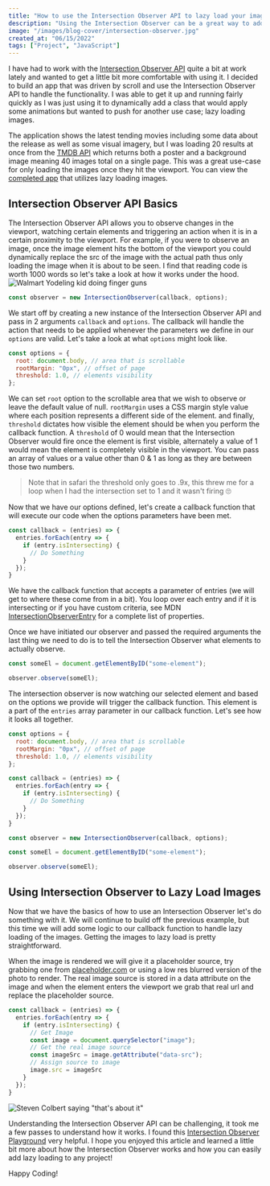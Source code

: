 ```yaml
---
title: "How to use the Intersection Observer API to lazy load your images"
description: "Using the Intersection Observer can be a great way to add performance boosts to your website. In this article we will take a look at how the Intersection Observer works and how you can lazy load your images."
image: "/images/blog-cover/intersection-observer.jpg"
created_at: "06/15/2022"
tags: ["Project", "JavaScript"]
---
```


I have had to work with the [Intersection Observer API](https://developer.mozilla.org/en-US/docs/Web/API/Intersection_Observer_API) quite a bit at work lately and wanted to get a little bit more comfortable with using it. I decided to build an app that was driven by scroll and use the Intersection Observer API to handle the functionality. I was able to get it up and running fairly quickly as I was just using it to dynamically add a class that would apply some animations but wanted to push for another use case; lazy loading images.

The application shows the latest tending movies including some data about the release as well as some visual imagery, but I was loading 20 results at once from the [TMDB API](https://www.themoviedb.org/) which returns both a poster and a background image meaning 40 images total on a single page. This was a great use-case for only loading the images once they hit the viewport. You can view the [completed app](https://roaring-pie-5e584a.netlify.app/) that utilizes lazy loading images.

## Intersection Observer API Basics

The Intersection Observer API allows you to observe changes in the viewport, watching certain elements and triggering an action when it is in a certain proximity to the viewport. For example, if you were to observe an image, once the image element hits the bottom of the viewport you could dynamically replace the src of the image with the actual path thus only loading the image when it is about to be seen. I find that reading code is worth 1000 words so let's take a look at how it works under the hood.
![Walmart Yodeling kid doing finger guns](https://media0.giphy.com/media/cdNSp4L5vCU7aQrYnV/giphy.gif?cid=ecf05e47gzx8ad8kzthjfc4itu6yakl9chh5oo9n0quhmaue&rid=giphy.gif&ct=g)

```js
const observer = new IntersectionObserver(callback, options);
```

We start off by creating a new instance of the Intersection Observer API and pass in 2 arguments `callback` and `options`. The callback will handle the action that needs to be applied whenever the parameters we define in our `options` are valid. Let's take a look at what `options` might look like.

```js
const options = {
  root: document.body, // area that is scrollable
  rootMargin: "0px", // offset of page
  threshold: 1.0, // elements visibility
};
```

We can set `root` option to the scrollable area that we wish to observe or leave the default value of null. `rootMargin` uses a CSS margin style value where each position represents a different side of the element. and finally, `threshold` dictates how visible the element should be when you perform the callback function. A `threshold` of 0 would mean that the Intersection Observer would fire once the element is first visible, alternately a value of 1 would mean the element is completely visible in the viewport. You can pass an array of values or a value other than 0 & 1 as long as they are between those two numbers.

> Note that in safari the threshold only goes to .9x, this threw me for a loop when I had the intersection set to 1 and it wasn't firing 🙄

Now that we have our options defined, let's create a callback function that will execute our code when the options parameters have been met.

```js
const callback = (entries) => {
  entries.forEach(entry => {
    if (entry.isIntersecting) {
      // Do Something
    }
  });
}
```

We have the callback function that accepts a parameter of entries (we will get to where these come from in a bit). You loop over each entry and if it is intersecting or if you have custom criteria, see MDN [IntersectionObserverEntry](https://developer.mozilla.org/en-US/docs/Web/API/IntersectionObserverEntry) for a complete list of properties.

Once we have initiated our observer and passed the required arguments the last thing we need to do is to tell the Intersection Observer what elements to actually observe.

```js
const someEl = document.getElementByID("some-element");

observer.observe(someEl);
```

The intersection observer is now watching our selected element and based on the options we provide will trigger the callback function. This element is a part of the `entries` array parameter in our callback function. Let's see how it looks all together.

```js
const options = {
  root: document.body, // area that is scrollable
  rootMargin: "0px", // offset of page
  threshold: 1.0, // elements visibility
};

const callback = (entries) => {
  entries.forEach(entry => {
    if (entry.isIntersecting) {
      // Do Something
    }
  });
}

const observer = new IntersectionObserver(callback, options);

const someEl = document.getElementByID("some-element");

observer.observe(someEl);
```

## Using Intersection Observer to Lazy Load Images

Now that we have the basics of how to use an Intersection Observer let's do something with it. We will continue to build off the previous example, but this time we will add some logic to our callback function to handle lazy loading of the images. Getting the images to lazy load is pretty straightforward.

When the image is rendered we will give it a placeholder source, try grabbing one from [placeholder.com](https://placeholder.com/) or using a low res blurred version of the photo to render. The real image source is stored in a data attribute on the image and when the element enters the viewport we grab that real url and replace the placeholder source.

```js
const callback = (entries) => {
  entries.forEach(entry => {
    if (entry.isIntersecting) {
      // Get Image
      const image = document.querySelector("image");
      // Get the real image source
      const imageSrc = image.getAttribute("data-src");
      // Assign source to image
      image.src = imageSrc
    }
  });
}
```

![Steven Colbert saying "that's about it"](https://media1.giphy.com/media/l3vQY4uui06iabkli/giphy.gif?cid=ecf05e47b2u912uks198oeopdarcf4z1wriot9lf7zrdlyvf&rid=giphy.gif&ct=g)

Understanding the Intersection Observer API can be challenging, it took me a few passes to understand how it works. I found this [Intersection Observer Playground](https://wilsotobianco.com/experiments/intersection-observer-playground/) very helpful. I hope you enjoyed this article and learned a little bit more about how the Intersection Observer works and how you can easily add lazy loading to any project! 

Happy Coding!


